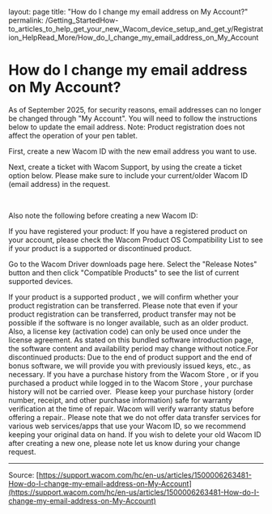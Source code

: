 layout: page
title: "How do I change my email address on My Account?"
permalink: /Getting_StartedHow-to_articles_to_help_get_your_new_Wacom_device_setup_and_get_y/Registration_HelpRead_More/How_do_I_change_my_email_address_on_My_Account

# How do I change my email address on My Account?

As of September 2025, for security reasons, email addresses can no longer be changed through "My Account". You will need to follow the instructions below to update the email address. Note: Product registration does not affect the operation of your pen tablet.


First, create a new Wacom ID with the new email address you want to use.


Next, create a ticket with Wacom Support, by using the create a ticket option below. Please make sure to include your current/older Wacom ID (email address) in the request.


 


Also note the following before creating a new Wacom ID:

If you have registered your product: If you have a registered product on your account, please check the Wacom Product OS Compatibility List to see if your product is a supported or discontinued product. 

Go to the Wacom Driver downloads page here. Select the "Release Notes" button and then click "Compatible Products" to see the list of current supported devices. 


If your product is a supported product , we will confirm whether your product registration can be transferred. Please note that even if your product registration can be transferred, product transfer may not be possible if the software is no longer available, such as an older product. Also, a license key (activation code) can only be used once under the license agreement.
As stated on this bundled software introduction page, the software content and availability period may change without notice.For discontinued products: Due to the end of product support and the end of bonus software, we will provide you with previously issued keys, etc., as necessary.
If you have a purchase history from the Wacom Store , or if you purchased a product while logged in to the Wacom Store , your purchase history will not be carried over. 
Please keep your purchase history (order number, receipt, and other purchase information) safe for warranty verification at the time of repair. Wacom will verify warranty status before offering a repair..
Please note that we do not offer data transfer services for various web services/apps that use your Wacom ID, so we recommend keeping your original data on hand.
If you wish to delete your old Wacom ID after creating a new one, please note let us know during your change request.

---
Source: [https://support.wacom.com/hc/en-us/articles/1500006263481-How-do-I-change-my-email-address-on-My-Account](https://support.wacom.com/hc/en-us/articles/1500006263481-How-do-I-change-my-email-address-on-My-Account)
